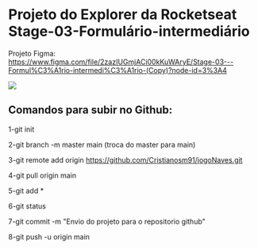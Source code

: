 # Projeto do Explorer da Rocketseat Stage-03-Formulário-intermediário

Projeto Figma: https://www.figma.com/file/2zazIUGmjACi00kKuWAryE/Stage-03---Formul%C3%A1rio-intermedi%C3%A1rio-(Copy)?node-id=3%3A4

<img src="https://i.imgur.com/n6hYKaS.jpeg"/>


## Comandos para subir no Github:

1-git init

2-git branch -m master main (troca do master para main)

3-git remote add origin https://github.com/Cristianosm91/jogoNaves.git

4-git pull origin main

5-git add *

6-git status

7-git commit -m "Envio do projeto para o repositorio github"

8-git push -u origin main


